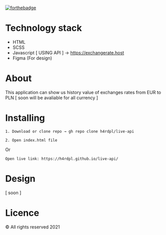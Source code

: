 [![forthebadge](https://forthebadge.com/images/badges/built-with-love.svg)](https://forthebadge.com)


Technology stack
======

* HTML
* SCSS
* Javascript [ USING API ] → https://exchangerate.host
* Figma (For design)

About
======

This application can show us history value of exchanges rates from EUR to PLN [ soon will be avaliable for all currency ]

Installing
======

```
1. Download or clone repo → gh repo clone h4rdpl/live-api
```

```
2. Open index.html file
```

Or
```
Open live link: https://h4rdpl.github.io/live-api/
```

Design
======

[ soon ]

Licence
======

&copy; All rights reserved 2021


